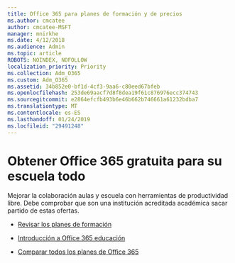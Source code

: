 ```yaml
---
title: Office 365 para planes de formación y de precios
ms.author: cmcatee
author: cmcatee-MSFT
manager: mnirkhe
ms.date: 4/12/2018
ms.audience: Admin
ms.topic: article
ROBOTS: NOINDEX, NOFOLLOW
localization_priority: Priority
ms.collection: Adm_O365
ms.custom: Adm_O365
ms.assetid: 34b852e0-bf1d-4cf3-9aa6-c80eed67bfeb
ms.openlocfilehash: 253de69aacf7d8f8dea19f61c876976ecc374743
ms.sourcegitcommit: e2864efcfb493b6e46b662b746661a61232bdba7
ms.translationtype: MT
ms.contentlocale: es-ES
ms.lasthandoff: 01/24/2019
ms.locfileid: "29491248"
---
```

# <a name="get-office-365-free-for-your-entire-school"></a>Obtener Office 365 gratuita para su escuela todo

Mejorar la colaboración aulas y escuela con herramientas de productividad libre. Debe comprobar que son una institución acreditada académica sacar partido de estas ofertas.
  
- [Revisar los planes de formación](https://products.office.com/en-us/academic/compare-office-365-education-plans)
    
- [Introducción a Office 365 educación](https://support.office.com/article/ab02abe5-a1ee-458c-b749-5b44416ccf1)
    
- [Comparar todos los planes de Office 365](https://products.office.com/en-us/business/compare-more-office-365-for-business-plans)
    

